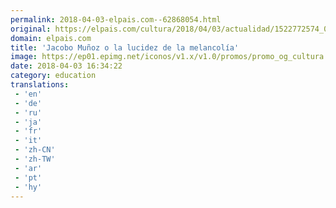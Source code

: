 ```yaml
---
permalink: 2018-04-03-elpais.com--62868054.html
original: https://elpais.com/cultura/2018/04/03/actualidad/1522772574_048241.html#?ref=rss&format=simple&link=link
domain: elpais.com
title: 'Jacobo Muñoz o la lucidez de la melancolía'
image: https://ep01.epimg.net/iconos/v1.x/v1.0/promos/promo_og_cultura.png
date: 2018-04-03 16:34:22
category: education
translations: 
 - 'en'
 - 'de'
 - 'ru'
 - 'ja'
 - 'fr'
 - 'it'
 - 'zh-CN'
 - 'zh-TW'
 - 'ar'
 - 'pt'
 - 'hy'
---
```


